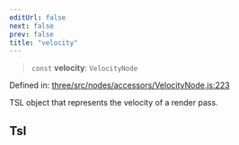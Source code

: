 ```yaml
---
editUrl: false
next: false
prev: false
title: "velocity"
---
```


> `const` **velocity**: `VelocityNode`

Defined in: [three/src/nodes/accessors/VelocityNode.js:223](https://github.com/DefinitelyMaybe/three-i18n/blob/fa57b79433d1c349ffb23a78727299c8d4190136/three/src/nodes/accessors/VelocityNode.js#L223)

TSL object that represents the velocity of a render pass.

## Tsl
